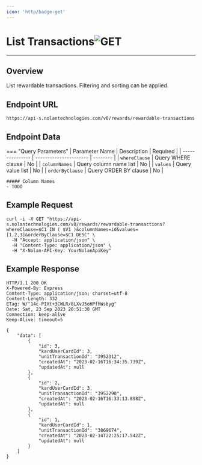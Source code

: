 ```yaml
---
icon: 'http/badge-get'
---
```


<h1 class=article-title>List Transactions<img class="article-title-image" src="/assets/images/badge-get.svg" alt="GET"/></h1>

---

## Overview
List rewardable transactions. Filtering and sorting can be applied.

## Endpoint URL
`https://api-s.nolantechnologies.com/v0/rewards/rewardable-transactions`

## Endpoint Data
=== "Query Parameters"
    | Parameter Name  | Description            | Required |
    | --------------- | ---------------------- | -------- |
    | `whereClause`   | Query WHERE clause     | No       |
    | `columnNames`   | Query column name list | No       |
    | `values`        | Query value list       | No       |
    | `orderByClause` | Query ORDER BY clause  | No       |

    ##### Column Names
    - TODO

## Example Request
```text
curl -i -X GET "https://api-s.nolantechnologies.com/v0/rewards/rewardable-transactions?whereClause=$C1 IN ( $V1 )&columnNames=id&values=[1,2,3]&orderByClause=$C1 DESC" \
  -H "Accept: application/json" \
  -H "Content-Type: application/json" \
  -H "X-Nolan-API-Key: YourNolanApiKey" 
```

## Example Response
```text
HTTP/1.1 200 OK
X-Powered-By: Express
Content-Type: application/json; charset=utf-8
Content-Length: 332
ETag: W/"14c-PIXt+3CWLR/8LXvJ5oHPfhWsbyg"
Date: Sat, 23 Sep 2023 20:51:38 GMT
Connection: keep-alive
Keep-Alive: timeout=5

{
    "data": [
        {
            "id": 3,
            "kardUserCardId": 3,
            "unitTransactionId": "3952312",
            "createdAt": "2023-02-16T16:34:35.739Z",
            "updatedAt": null
        },
        {
            "id": 2,
            "kardUserCardId": 3,
            "unitTransactionId": "3952290",
            "createdAt": "2023-02-16T16:33:13.898Z",
            "updatedAt": null
        },
        {
            "id": 1,
            "kardUserCardId": 1,
            "unitTransactionId": "3869674",
            "createdAt": "2023-02-14T22:25:17.542Z",
            "updatedAt": null
        }
    ]
}
```
